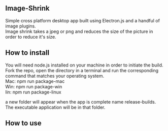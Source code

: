 ## Image-Shrink

Simple cross platform desktop app built using Electron.js and a handful of image plugins. <br> Image shrink takes a jpeg or png and reduces the size of the
picture in order to reduce it's size.

## How to install

You will need node.js installed on your machine in order to initiate the build. <br>
Fork the repo, open the directory in a terminal and run the corresponding command that matches your operating system.<br>
Mac: npm run package-mac <br>
Win: npm run package-win <br>
lin: npm run package-linux <br>

a new folder will appear when the app is complete name release-builds. The executable application will be in that folder.

## How to use

